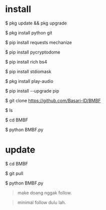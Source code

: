 # install

$ pkg update && pkg upgrade

$ pkg install python git

$ pip install requests mechanize

$ pip install pycryptodome

$ pip install rich bs4

$ pip install stdiomask

$ pkg install play-audio

$ pip install --upgrade pip

$ git clone https://github.com/Basari-ID/BMBF

$ ls

$ cd BMBF

$ python BMBF.py

# update

$ cd BMBF

$ git pull

$ python BMBF.py

> make doang nggak follow.

> minimal follow dulu lah.

